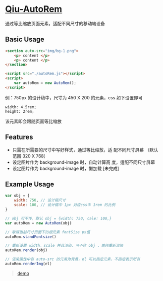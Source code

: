 # [Qiu-AutoRem](https://github.com/xiajunqcy/Qiu-AutoRem)

通过等比缩放页面元素，适配不同尺寸的移动端设备

## Basic Usage

```html
<section auto-src="img/bg-1.png">
    <p> content </p>
    <p> content </p>
</section>

<script src="./autoRem.js"></script>
<script>
    var autoRem = new AutoRem();
</script>
```

例：750px 的设计稿中，尺寸为 450 X 200 的元素，css 如下设置即可

```less
width: 4.5rem;
height: 2rem;
```

该元素即会跟随页面等比缩放

## Features

- 只需在所需要的尺寸中写好样式，通过等比缩放，适   配不同尺寸屏幕 （默认范围 320 X 768）
- 设定图片作为 background-image 时，自动计算高   度，适配不同尺寸屏幕
- 设定图片作为 background-image 时，懒加载 [未完成]

## Example Usage

```js
var obj = {
    width: 750, // 设计稿尺寸
    scale: 100, // 设计稿中 1px 对应css中 1rem 的比例
}

// obj 可不传，默认 obj = {width: 750, cale: 100,}
var autoRem = new AutoRem(obj)

// 取得当前尺寸页面下的根元素 fontSize px值
autoRem.standFontsize()

// 重新设置 width，scale 并且渲染，可不传 obj ，单纯重新渲染
autoRem.render(obj)

// 渲染属性中有 auto-src 的元素为背景，el 可以指定元素，不指定表示所有
autoRem.renderImg(el)
```

>[demo](https://xiajunqcy.github.io/Qiu-AutoRem/demo/index)
